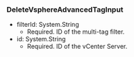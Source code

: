 ### DeleteVsphereAdvancedTagInput


- filterId: System.String
  - Required. ID of the multi-tag filter.
- id: System.String
  - Required. ID of the vCenter Server.
